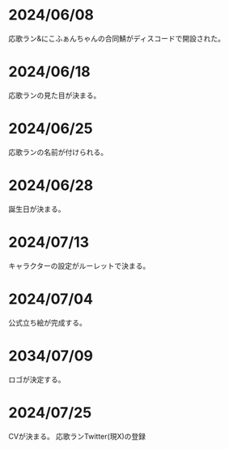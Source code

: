 # 2024/06/08

応歌ラン&にこふぁんちゃんの合同鯖がディスコードで開設された。

# 2024/06/18

応歌ランの見た目が決まる。

# 2024/06/25

応歌ランの名前が付けられる。

# 2024/06/28

誕生日が決まる。

# 2024/07/13

キャラクターの設定がルーレットで決まる。

# 2024/07/04

公式立ち絵が完成する。

# 2034/07/09

ロゴが決定する。

# 2024/07/25

CVが決まる。
応歌ランTwitter(現X)の登録
